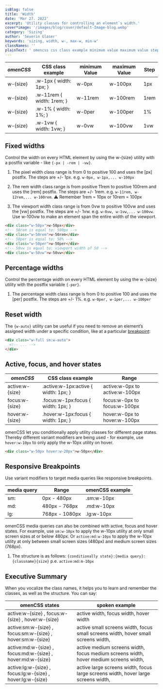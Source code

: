 ```yaml
---
isBlog: false
title: 'Width'
date: 'Mar 27. 2022'
excerpt: 'Utility classes for controlling an element`s width.'
cover*image: '/images/blog/cover/default-Image-blog.webp'
category: 'Sizing'
author: 'Severin Glaser'
keywords: 'sizing, width, w-, max-w, min-w'
classNames: ''
plainText: ' omencss css class example minimum value maximum value step - - - - w- size w-1px width: 1px; w-0px w-100px 1px w- size w-11rem width: 1rem; w-11rem w-100rem 1rem w- size w-1% width: 1%; w-0per w-100per 1% w- size w-1vw width: 1vw; w-0vw w-100vw 1vw fixed widths control the width on every html element by using the w- size utility with a postfix variable - like -px -rem -vw 1 the pixel width class range is from 0 to positive 100 and uses the px postfix the steps are + - 1px e g w-0px w-1px w-100px 2 the rem width class range is from positive 11rem to positive 100rem and uses the rem postfix the steps are + - 1rem e g w-11rem w-12rem w-100rem ⚠️ remember 1rem = 10px or 10rem = 100px 3 the viewport width class range is from 0vw to positive 100vw and uses the vw postfix the steps are + - 1vw e g w-0vw w-1vw w-100vw use w-100vw to make an element span the entire width of the viewport html div class=w-50px w-50px div ! 50rem is equal to: 500px div class=w-50rem w-50rem div ! 50per is equal to: 50% div class=w-50per w-50per div ! 50vw is equal to: viewport width of 50 div class=w-50vw w-50vw div percentage widths control the percentage width on every html element by using the w- size utility with the postfix variable -per 1 the percentage width class range is from 0 to positive 100 and uses the per postfix the steps are + - 1% e g w-0per w-1per w-100per reset width the w-auto utility can be useful if you need to remove an element’s assigned width under a specific condition like at a particular breakpoint blog responsive-omencss-breakpoints : html div class=w-full sm:w-auto ! div active focus and hover states omencss css class example range - - active:w- size active :w-1px:active width: 1px; active:w-0px to active:w-100px focus:w- size focus :w-1px:focus width: 1px; focus:w-0px to focus:w-100px hover:w- size hover :w-1px:focus width: 1px; hover:w-0px to hover:w-100px omencss let you conditionally apply utility classes for different page states thereby different variant modifiers are being used - for example use hover:w-10px to only apply the w-10px utility on hover html div class=w-50px hover:w-20px w-50px div responsive breakpoints use variant modifiers to target media queries like responsive breakpoints media query range omencss example - - sm: 0px - 480px sm:w-10px md: 480px - 768px md:w-10px lg: 768px - 1080px lg:w-10px omencss media queries can also be combined with active focus and hover states for example use sm:w-10px to apply the w-10px utility at only small screen sizes at or below 480px or active:md:w-10px to apply the w-10px utility at only between small screen sizes 480px and medium screen sizes 768px 1 the structure is as follows: conditionally state : media query : classname size p e active:md:m-10px executive summary when you vocalize the class names it helps you to learn and remember the classes as well as the structure you can say: omencss states spoken example active:w- size focus:w- size hover:w- size active width focus width hover width active:sm:w- size focus:sm:w- size hover:sm:w- size active small screens width focus small screens width hover small screens width active:md:w- size focus:md:w- size hover:md:w- size active medium screens width focus medium screens width hover medium screens width active:lg:w- size focus:lg:w- size hover:lg:w- size active large screens width focus large screens width hover large screens width '
---
```


| _omenCSS_ | CSS class example         | minimum Value | maximum Value | Step |
| --------- | ------------------------- | ------------- | ------------- | ---- |
| w-{size}  | .w-1px { width: 1px; }    | w-0px         | w-100px       | 1px  |
| w-{size}  | .w-11rem { width: 1rem; } | w-11rem       | w-100rem      | 1rem |
| w-{size}  | .w-1% { width: 1%; }      | w-0per        | w-100per      | 1%   |
| w-{size}  | .w-1vw { width: 1vw; }    | w-0vw         | w-100vw       | 1vw  |

## Fixed widths

Control the width on every HTML element by using the w-{size} utility with a postfix variable - like `{-px | -rem | -vw}`.

1. The pixel width class range is from 0 to positive 100 and uses the [px] postfix. The steps are +/- 1px. e.g. `w-0px, w-1px,... w-100px`

2. The rem width class range is from positive 11rem to positive 100rem and uses the [rem] postfix. The steps are +/- 1rem. e.g. `w-11rem, w-12rem,... w-100rem`. ⚠️ Remember 1rem = 10px or 10rem = 100px

3. The viewport width class range is from 0vw to positive 100vw and uses the [vw] postfix. The steps are +/- 1vw. e.g. `w-0vw, w-1vw,... w-100vw`. Use w-100vw to make an element span the entire width of the viewport.

```html
<div class="w-50px">w-50px</div>
<!-- 50rem is equal to: 500px -->
<div class="w-50rem">w-50rem</div>
<!-- 50per is equal to: 50% -->
<div class="w-50per">w-50per</div>
<!-- 50vw is equal to: viewport width of 50 -->
<div class="w-50vw">w-50vw</div>
```

## Percentage widths

Control the percentage width on every HTML element by using the w-{size} utility with the postfix variable `{-per}`.

1. The percentage width class range is from 0 to positive 100 and uses the [per] postfix. The steps are +/- 1%. e.g. `w-0per, w-1per,... w-100per`

## Reset width

The `{w-auto}` utility can be useful if you need to remove an element’s assigned width under a specific condition, like at a particular [breakpoint](/blog/responsive-omencss-breakpoints):

```html
<div class="w-full sm:w-auto">
  <!-- ... -->
</div>
```

## Active, focus, and hover states

| _omenCSS_       | CSS class example                     | Range                          |
| --------------- | ------------------------------------- | ------------------------------ |
| active:w-{size} | .active\:w-1px:active { width: 1px; } | active:w-0px to active:w-100px |
| focus:w-{size}  | .focus\:w-1px:focus { width: 1px; }   | focus:w-0px to focus:w-100px   |
| hover:w-{size}  | .hover\:w-1px:focus { width: 1px; }   | hover:w-0px to hover:w-100px   |

omenCSS let you conditionally apply utility classes for different page states. Thereby different variant modifiers are being used - for example, use `hover:w-10px` to only apply the w-10px utility on hover.

```html
<div class="w-50px hover:w-20px">w-50px</div>
```

## Responsive Breakpoints

Use variant modifiers to target media queries like responsive breakpoints.

| media query | Range          | omenCSS example |
| ----------- | -------------- | --------------- |
| sm:         | 0px - 480px    | .sm:w-10px      |
| md:         | 480px - 768px  | .md:w-10px      |
| lg:         | 768px - 1080px | .lg:w-10px      |

omenCSS media queries can also be combined with active, focus and hover states. For example, use `sm:w-10px` to apply the w-10px utility at only small screen sizes at or below 480px. Or `active:md:w-10px` to apply the w-10px utility at only between small screen sizes (480px) and medium screen sizes (768px).

1. The structure is as follows: `{conditionally state}:{media query}:{classname}{size}` p.e. `active:md:m-10px`

## Executive Summary

When you vocalize the class names, it helps you to learn and remember the classes, as well as the structure. You can say:

| omenCSS states                                             | spoken example                                                                       |
| ---------------------------------------------------------- | ------------------------------------------------------------------------------------ |
| active:w-{size} , focus:w-{size} , hover:w-{size}          | active width, focus width, hover width                                               |
| active:sm:w-{size} , focus:sm:w-{size} , hover:sm:w-{size} | active small screens width, focus small screens width, hover small screens width,    |
| active:md:w-{size} , focus:md:w-{size} , hover:md:w-{size} | active medium screens width, focus medium screens width, hover medium screens width, |
| active:lg:w-{size} , focus:lg:w-{size} , hover:lg:w-{size} | active large screens width, focus large screens width, hover large screens width,    |
